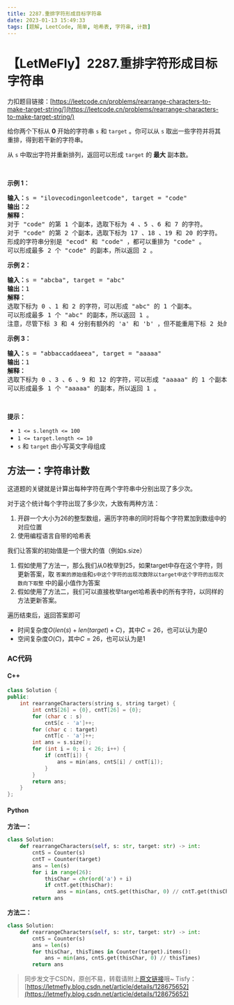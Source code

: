```yaml
---
title: 2287.重排字符形成目标字符串
date: 2023-01-13 15:49:33
tags: [题解, LeetCode, 简单, 哈希表, 字符串, 计数]
---
```


# 【LetMeFly】2287.重排字符形成目标字符串

力扣题目链接：[https://leetcode.cn/problems/rearrange-characters-to-make-target-string/](https://leetcode.cn/problems/rearrange-characters-to-make-target-string/)

<p>给你两个下标从 <strong>0</strong> 开始的字符串 <code>s</code> 和 <code>target</code> 。你可以从 <code>s</code> 取出一些字符并将其重排，得到若干新的字符串。</p>

<p>从 <code>s</code> 中取出字符并重新排列，返回可以形成 <code>target</code> 的 <strong>最大</strong> 副本数。</p>

<p>&nbsp;</p>

<p><strong>示例 1：</strong></p>

<pre><strong>输入：</strong>s = "ilovecodingonleetcode", target = "code"
<strong>输出：</strong>2
<strong>解释：</strong>
对于 "code" 的第 1 个副本，选取下标为 4 、5 、6 和 7 的字符。
对于 "code" 的第 2 个副本，选取下标为 17 、18 、19 和 20 的字符。
形成的字符串分别是 "ecod" 和 "code" ，都可以重排为 "code" 。
可以形成最多 2 个 "code" 的副本，所以返回 2 。
</pre>

<p><strong>示例 2：</strong></p>

<pre><strong>输入：</strong>s = "abcba", target = "abc"
<strong>输出：</strong>1
<strong>解释：</strong>
选取下标为 0 、1 和 2 的字符，可以形成 "abc" 的 1 个副本。 
可以形成最多 1 个 "abc" 的副本，所以返回 1 。
注意，尽管下标 3 和 4 分别有额外的 'a' 和 'b' ，但不能重用下标 2 处的 'c' ，所以无法形成 "abc" 的第 2 个副本。
</pre>

<p><strong>示例 3：</strong></p>

<pre><strong>输入：</strong>s = "abbaccaddaeea", target = "aaaaa"
<strong>输出：</strong>1
<strong>解释：</strong>
选取下标为 0 、3 、6 、9 和 12 的字符，可以形成 "aaaaa" 的 1 个副本。
可以形成最多 1 个 "aaaaa" 的副本，所以返回 1 。
</pre>

<p>&nbsp;</p>

<p><strong>提示：</strong></p>

<ul>
	<li><code>1 &lt;= s.length &lt;= 100</code></li>
	<li><code>1 &lt;= target.length &lt;= 10</code></li>
	<li><code>s</code> 和 <code>target</code> 由小写英文字母组成</li>
</ul>


    
## 方法一：字符串计数

这道题的关键就是计算出每种字符在两个字符串中分别出现了多少次。

对于这个统计每个字符出现了多少次，大致有两种方法：

1. 开辟一个大小为26的整型数组，遍历字符串的同时将每个字符累加到数组中的对应位置
2. 使用编程语言自带的哈希表

我们让答案的初始值是一个很大的值（例如s.size）

1. 假如使用了方法一，那么我们从0枚举到25，如果target中存在这个字符，则更新答案，取 ```答案的原始值```和```s中这个字符的出现次数除以target中这个字符的出现次数向下取整``` 中的最小值作为答案
2. 假如使用了方法二，我们可以直接枚举target哈希表中的所有字符，以同样的方法更新答案。

遍历结束后，返回答案即可


+ 时间复杂度$O(len(s) + len(target) + C)$，其中$C=26$，也可以认为是0
+ 空间复杂度$O(C)$，其中$C=26$，也可以认为是1

### AC代码

#### C++

```cpp
class Solution {
public:
    int rearrangeCharacters(string s, string target) {
        int cntS[26] = {0}, cntT[26] = {0};
        for (char c : s)
            cntS[c - 'a']++;
        for (char c : target)
            cntT[c - 'a']++;
        int ans = s.size();
        for (int i = 0; i < 26; i++) {
            if (cntT[i]) {
                ans = min(ans, cntS[i] / cntT[i]);
            }
        }
        return ans;
    }
};
```

#### Python

**方法一：**

```python
class Solution:
    def rearrangeCharacters(self, s: str, target: str) -> int:
        cntS = Counter(s)
        cntT = Counter(target)
        ans = len(s)
        for i in range(26):
            thisChar = chr(ord('a') + i)
            if cntT.get(thisChar):
                ans = min(ans, cntS.get(thisChar, 0) // cntT.get(thisChar))
        return ans
```

**方法二：**

```python
class Solution:
    def rearrangeCharacters(self, s: str, target: str) -> int:
        cntS = Counter(s)
        ans = len(s)
        for thisChar, thisTimes in Counter(target).items():
            ans = min(ans, cntS.get(thisChar, 0) // thisTimes)
        return ans
```

> 同步发文于CSDN，原创不易，转载请附上[原文链接](https://blog.letmefly.xyz/2023/01/13/LeetCode%202287.%E9%87%8D%E6%8E%92%E5%AD%97%E7%AC%A6%E5%BD%A2%E6%88%90%E7%9B%AE%E6%A0%87%E5%AD%97%E7%AC%A6%E4%B8%B2/)哦~
> Tisfy：[https://letmefly.blog.csdn.net/article/details/128675652](https://letmefly.blog.csdn.net/article/details/128675652)

